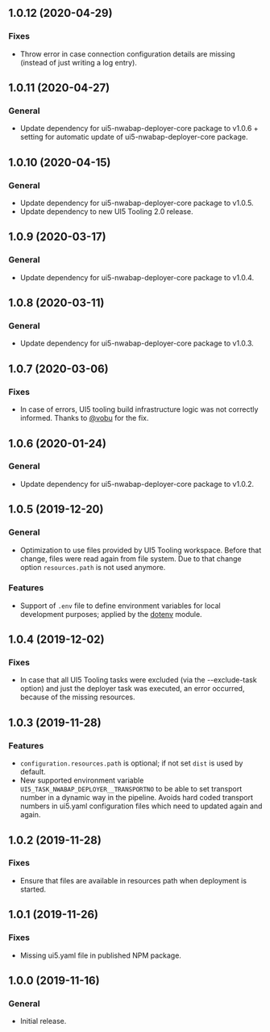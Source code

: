 ## 1.0.12 (2020-04-29)

### Fixes
- Throw error in case connection configuration details are missing (instead of just writing a log entry).

## 1.0.11 (2020-04-27)

### General
- Update dependency for ui5-nwabap-deployer-core package to v1.0.6 + setting for automatic update of ui5-nwabap-deployer-core package.

## 1.0.10 (2020-04-15)

### General
- Update dependency for ui5-nwabap-deployer-core package to v1.0.5.
- Update dependency to new UI5 Tooling 2.0 release.

## 1.0.9 (2020-03-17)

### General
- Update dependency for ui5-nwabap-deployer-core package to v1.0.4.

## 1.0.8 (2020-03-11)

### General
- Update dependency for ui5-nwabap-deployer-core package to v1.0.3.

## 1.0.7 (2020-03-06)

### Fixes
- In case of errors, UI5 tooling build infrastructure logic was not correctly informed. Thanks to [@vobu](https://twitter.com/vobu) for the fix.

## 1.0.6 (2020-01-24)

### General
- Update dependency for ui5-nwabap-deployer-core package to v1.0.2.

## 1.0.5 (2019-12-20)

### General
- Optimization to use files provided by UI5 Tooling workspace. Before that change, files were read again from file system. Due to that change option `resources.path` is not used anymore.

### Features
- Support of `.env` file to define environment variables for local development purposes; applied by the [dotenv](https://www.npmjs.com/package/dotenv) module. 

## 1.0.4 (2019-12-02)

### Fixes
- In case that all UI5 Tooling tasks were excluded (via the --exclude-task option) and just the deployer task was executed, an error occurred, because of the missing resources.

## 1.0.3 (2019-11-28)

### Features
- `configuration.resources.path` is optional; if not set `dist` is used by default.
- New supported environment variable `UI5_TASK_NWABAP_DEPLOYER__TRANSPORTNO` to be able to set transport number in a dynamic way in the pipeline. Avoids hard coded transport numbers in ui5.yaml configuration files which need to updated again and again.

## 1.0.2 (2019-11-28)

### Fixes
- Ensure that files are available in resources path when deployment is started.

## 1.0.1 (2019-11-26)

### Fixes
- Missing ui5.yaml file in published NPM package. 

## 1.0.0 (2019-11-16)

### General
- Initial release.